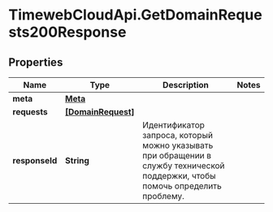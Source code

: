 # TimewebCloudApi.GetDomainRequests200Response

## Properties

Name | Type | Description | Notes
------------ | ------------- | ------------- | -------------
**meta** | [**Meta**](Meta.md) |  | 
**requests** | [**[DomainRequest]**](DomainRequest.md) |  | 
**responseId** | **String** | Идентификатор запроса, который можно указывать при обращении в службу технической поддержки, чтобы помочь определить проблему. | 


